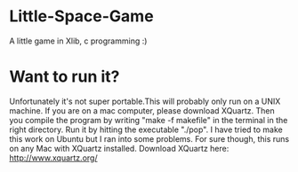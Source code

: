 # Little-Space-Game
A little game in Xlib, c programming :) 
# Want to run it?
Unfortunately it's not super portable.This will probably only run on a UNIX machine. 
If you are on a mac computer, please download XQuartz. Then you compile the program by writing "make -f makefile" in the terminal in the right directory. Run it by hitting the executable "./pop". 
I have tried to make this work on Ubuntu but I ran into some problems. For sure though, this runs on any Mac with XQuartz installed.
Download XQuartz here: http://www.xquartz.org/

